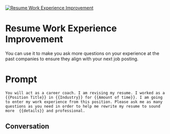 
[![Resume Work Experience Improvement](https://flow-prompt-covers.s3.us-west-1.amazonaws.com/icon/Lofi/i7.png)]()
# Resume Work Experience Improvement 
You can use it to make you ask more questions on your experience at the past companies to ensure they align with your next job posting.

# Prompt

```
You will act as a career coach. I am revising my resume. I worked as a {{Position Title}} in {{Industry}} for {{Amount of time}}. I am going to enter my work experience from this position. Please ask me as many questions as you need in order to help me rewrite my resume to sound more  {{details}} and professional.
```

## Conversation




